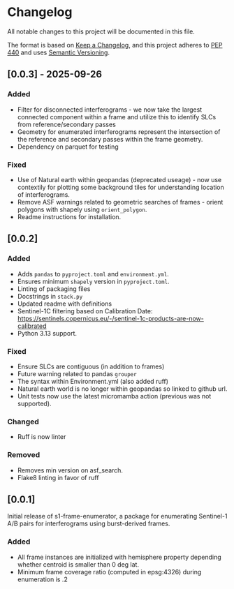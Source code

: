 # Changelog

All notable changes to this project will be documented in this file.

The format is based on [Keep a Changelog](https://keepachangelog.com/en/1.0.0/),
and this project adheres to [PEP 440](https://www.python.org/dev/peps/pep-0440/)
and uses [Semantic Versioning](https://semver.org/spec/v2.0.0.html).


## [0.0.3] - 2025-09-26

### Added
* Filter for disconnected interferograms - we now take the largest connected component within a frame and utilize this to identify SLCs from reference/secondary passes
* Geometry for enumerated interferograms represent the intersection of the reference and secondary passes within the frame geometry.
* Dependency on parquet for testing

### Fixed
* Use of Natural earth within geopandas (deprecated useage) - now use contextily for plotting some background tiles for understanding location of interferograms.
* Remove ASF warnings related to geometric searches of frames - orient polygons with shapely using `orient_polygon`.
* Readme instructions for installation.

## [0.0.2]

### Added
* Adds `pandas` to `pyproject.toml` and `environment.yml`. 
* Ensures minimum `shapely` version in `pyproject.toml`.
* Linting of packaging files
* Docstrings in `stack.py`
* Updated readme with definitions
* Sentinel-1C filtering based on Calibration Date: https://sentinels.copernicus.eu/-/sentinel-1c-products-are-now-calibrated
* Python 3.13 support.

### Fixed
* Ensure SLCs are contiguous (in addition to frames)
* Future warning related to pandas `grouper`
* The syntax within Environment.yml (also added ruff)
* Natural earth world is no longer within geopandas so linked to github url.
* Unit tests now use the latest micromamba action (previous was not supported).

### Changed
* Ruff is now linter

### Removed
* Removes min version on asf_search. 
* Flake8 linting in favor of ruff


## [0.0.1]

Initial release of s1-frame-enumerator, a package for enumerating Sentinel-1 A/B pairs
for interferograms using burst-derived frames.

### Added
* All frame instances are initialized with hemisphere property depending whether centroid is smaller than 0 deg lat.
* Minimum frame coverage ratio (computed in epsg:4326) during enumeration is .2
